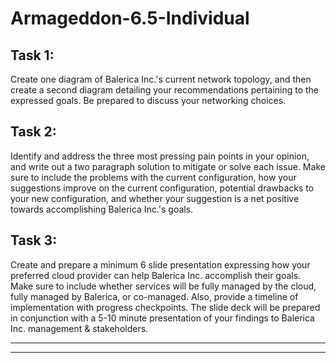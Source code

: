 # Armageddon-6.5-Individual

## Task 1:

Create one diagram of Balerica Inc.'s current network topology, and then create a second diagram detailing your recommendations pertaining to the expressed goals. Be prepared to discuss your networking choices. 

## Task 2:

Identify and address the three most pressing pain points in your opinion, and write out a two paragraph solution to mitigate or solve each issue. Make sure to include the problems with the current configuration, how your suggestions improve on the current configuration, potential drawbacks to your new configuration, and whether your suggestion is a net positive towards accomplishing Balerica Inc.'s goals.


## Task 3:

Create and prepare a minimum 6 slide presentation expressing how your preferred cloud provider can help Balerica Inc. accomplish their goals. Make sure to include whether services will be fully managed by the cloud, fully managed by Balerica, or co-managed. Also, provide a timeline of implementation with progress checkpoints. The slide deck will be prepared in conjunction with a 5-10 minute presentation of your findings to Balerica Inc. management & stakeholders.

---
---